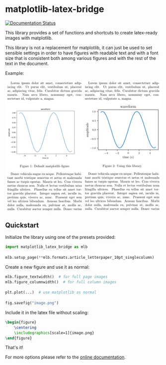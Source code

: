 # matplotlib-latex-bridge

[![Documentation Status](https://readthedocs.org/projects/matplotlib-latex-bridge/badge/?version=latest)](https://matplotlib-latex-bridge.readthedocs.io/en/latest/?badge=latest)

This library provides a set of functions and shortcuts to create latex-ready images with matplotlib.

This library is not a replacement for matplotlib, it can just be used to set sensible settings in order to have figures with readable text and with a font size that is consistent both among various figures and with the rest of the text in the document.

Example:

![example](https://github.com/loreucci/matplotlib-latex-bridge/raw/master/mlb-example.png)


## Quickstart

Initialize the library using one of the presets provided:

```python
import matplotlib_latex_bridge as mlb

mlb.setup_page(**mlb.formats.article_letterpaper_10pt_singlecolumn)
```
Create a new figure and use it as normal:
```python
mlb.figure_textwidth()  # for full page images
mlb.figure_columnwidth()  # for full column images

plt.plot(...)  # use matplotlib as normal

fig.savefig("image.png")
```
Include it in the latex file without scaling:
```latex
\begin{figure}
    \centering
    \includegraphics[scale=1]{image.png}
\end{figure}
```
That's it!

For more options please refer to the [online documentation](https://matplotlib-latex-bridge.readthedocs.io).
